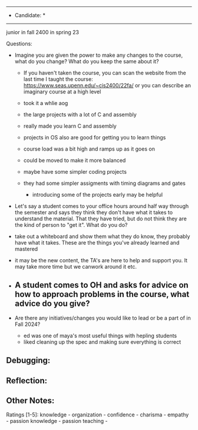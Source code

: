 ***************************
* Candidate:  *
***************************

junior in fall
2400 in spring 23 

Questions:
- Imagine you are given the power to make any changes to the course, what do you change? What do you keep the same about it?
  - If you haven't taken the course, you can scan the website from the last time I taught the course: https://www.seas.upenn.edu/~cis2400/22fa/ or you can describe an imaginary course at a high level
  - took it a whlie aog
  - the large projects with a lot of C and assembly
  - really made you learn C and assembly
  - projects in OS also are good for getting you to learn things

  - course load was a bit high and ramps up as it goes on
  - could be moved to make it more balanced
  - maybe have some simpler coding projects
  - they had some simpler assigments with timing diagrams and gates
    - introducing some of the projects early may be helpful

- Let's say a student comes to your office hours around half way through the semester and says they think they don't have what it takes to understand the material. That they have tried, but do not think they are the kind of person to "get it". What do you do?
 - take out a whiteboard and show them what they do know, they probably have what it takes. These are the things you've already learned and mastered
 - it may be the new content, the TA's are here to help and support you. It may take more time but we canwork around it etc.

- A student comes to OH and asks for advice on how to approach problems in the course, what advice do you give?
  -

- Are there any initiatives/changes you would like to lead or be a part of in Fall 2024?
  - ed was one of maya's most useful things with hepling students
  - liked cleaning up the spec and making sure everything is correct

Debugging:
- 



Reflection:
- 



Other Notes:
- 


Ratings [1-5]:
knowledge         - 
organization      - 
confidence        - 
charisma          - 
empathy           - 
passion knowledge -
passion teaching  - 